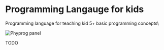 # Programming Langauge for kids
Programming language for teaching kid 5+ basic programming concepts\

![Phyprog panel](https://raw.githubusercontent.com/WRostom/PhyPro/master/phypro.png)

TODO

